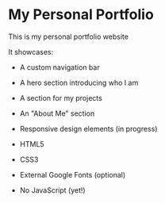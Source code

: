 # My Personal Portfolio

This is my personal portfolio website 

It showcases:
- A custom navigation bar
- A hero section introducing who I am
- A section for my projects
- An "About Me" section
- Responsive design elements (in progress)



- HTML5
- CSS3
- External Google Fonts (optional)
- No JavaScript (yet!)




